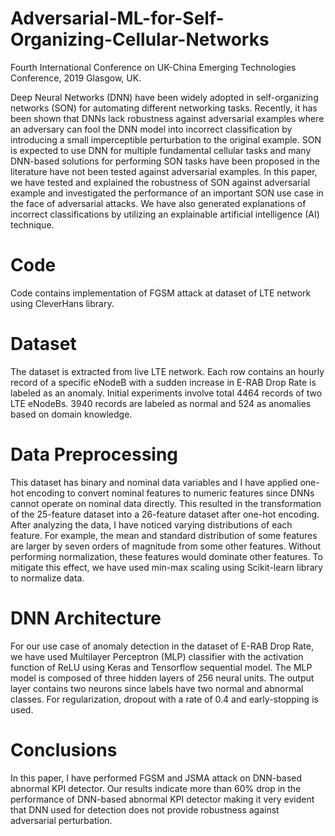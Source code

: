 # Adversarial-ML-for-Self-Organizing-Cellular-Networks
Fourth International Conference on UK-China Emerging Technologies Conference, 2019 Glasgow, UK.

Deep Neural Networks (DNN) have been widely adopted in self-organizing networks (SON) for automating different networking tasks. Recently, it has been shown that DNNs lack robustness against adversarial examples where an adversary can fool the DNN model into incorrect classification by introducing a small imperceptible perturbation to the original example. SON is expected to use DNN for multiple fundamental cellular tasks and many DNN-based solutions for performing SON tasks have been proposed in the literature have not been tested against adversarial examples. In this paper, we have tested and explained the robustness of SON against adversarial example and investigated the performance of an important SON use case in the face of adversarial attacks. We have also generated explanations of incorrect classifications by utilizing an explainable artificial intelligence (AI) technique.

# Code
Code contains implementation of FGSM attack at dataset of LTE network using CleverHans library. 

# Dataset
The dataset is extracted from live LTE network. Each row contains an hourly record of a specific eNodeB with a sudden increase in E-RAB Drop Rate is labeled as an anomaly. Initial experiments involve total 4464 records of two LTE eNodeBs. 3940 records are labeled as normal and 524 as anomalies based on domain knowledge. 

# Data Preprocessing 
This dataset has binary and nominal data variables and I have applied one-hot encoding to convert nominal features to numeric features since DNNs cannot operate on nominal data directly. This resulted in the transformation of the 25-feature dataset into a 26-feature dataset after one-hot encoding. After analyzing the data, I have noticed varying distributions of each feature. For example, the mean and standard distribution of some features are larger by seven orders of magnitude from some other features. Without performing normalization, these features would dominate other features. To mitigate this effect, we have used min-max scaling using Scikit-learn library to normalize data.

# DNN Architecture 
For our use case of anomaly detection in the dataset of E-RAB Drop Rate, we have used Multilayer Perceptron (MLP) classifier with the activation function of ReLU using Keras and Tensorflow sequential model. The MLP model is composed of three hidden layers of 256 neural units. The output layer contains two neurons since labels have two normal and abnormal classes. For regularization, dropout with a rate of 0.4 and early-stopping is used.

# Conclusions
In this paper, I have performed FGSM and JSMA attack on DNN-based abnormal KPI detector. Our results indicate more than 60% drop in the performance of DNN-based abnormal KPI detector making it very evident that DNN used for detection does not provide robustness against adversarial perturbation. 
